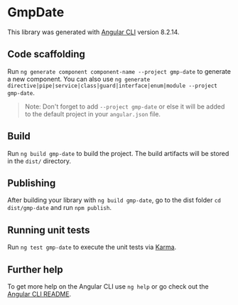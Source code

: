 # GmpDate

This library was generated with [Angular CLI](https://github.com/angular/angular-cli) version 8.2.14.

## Code scaffolding

Run `ng generate component component-name --project gmp-date` to generate a new component. You can also use `ng generate directive|pipe|service|class|guard|interface|enum|module --project gmp-date`.
> Note: Don't forget to add `--project gmp-date` or else it will be added to the default project in your `angular.json` file. 

## Build

Run `ng build gmp-date` to build the project. The build artifacts will be stored in the `dist/` directory.

## Publishing

After building your library with `ng build gmp-date`, go to the dist folder `cd dist/gmp-date` and run `npm publish`.

## Running unit tests

Run `ng test gmp-date` to execute the unit tests via [Karma](https://karma-runner.github.io).

## Further help

To get more help on the Angular CLI use `ng help` or go check out the [Angular CLI README](https://github.com/angular/angular-cli/blob/master/README.md).
